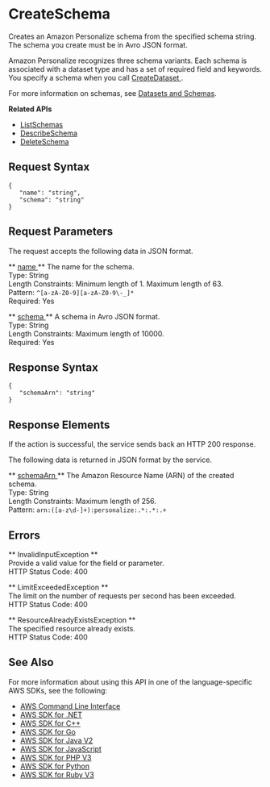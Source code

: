 # CreateSchema<a name="API_CreateSchema"></a>

Creates an Amazon Personalize schema from the specified schema string\. The schema you create must be in Avro JSON format\.

Amazon Personalize recognizes three schema variants\. Each schema is associated with a dataset type and has a set of required field and keywords\. You specify a schema when you call [ CreateDataset ](API_CreateDataset.md)\.

For more information on schemas, see [Datasets and Schemas](https://docs.aws.amazon.com/personalize/latest/dg/how-it-works-dataset-schema.html)\.

**Related APIs**
+  [ ListSchemas ](API_ListSchemas.md) 
+  [ DescribeSchema ](API_DescribeSchema.md) 
+  [ DeleteSchema ](API_DeleteSchema.md) 

## Request Syntax<a name="API_CreateSchema_RequestSyntax"></a>

```
{
   "name": "string",
   "schema": "string"
}
```

## Request Parameters<a name="API_CreateSchema_RequestParameters"></a>

The request accepts the following data in JSON format\.

 ** [ name ](#API_CreateSchema_RequestSyntax) **   <a name="personalize-CreateSchema-request-name"></a>
The name for the schema\.  
Type: String  
Length Constraints: Minimum length of 1\. Maximum length of 63\.  
Pattern: `^[a-zA-Z0-9][a-zA-Z0-9\-_]*`   
Required: Yes

 ** [ schema ](#API_CreateSchema_RequestSyntax) **   <a name="personalize-CreateSchema-request-schema"></a>
A schema in Avro JSON format\.  
Type: String  
Length Constraints: Maximum length of 10000\.  
Required: Yes

## Response Syntax<a name="API_CreateSchema_ResponseSyntax"></a>

```
{
   "schemaArn": "string"
}
```

## Response Elements<a name="API_CreateSchema_ResponseElements"></a>

If the action is successful, the service sends back an HTTP 200 response\.

The following data is returned in JSON format by the service\.

 ** [ schemaArn ](#API_CreateSchema_ResponseSyntax) **   <a name="personalize-CreateSchema-response-schemaArn"></a>
The Amazon Resource Name \(ARN\) of the created schema\.  
Type: String  
Length Constraints: Maximum length of 256\.  
Pattern: `arn:([a-z\d-]+):personalize:.*:.*:.+` 

## Errors<a name="API_CreateSchema_Errors"></a>

 ** InvalidInputException **   
Provide a valid value for the field or parameter\.  
HTTP Status Code: 400

 ** LimitExceededException **   
The limit on the number of requests per second has been exceeded\.  
HTTP Status Code: 400

 ** ResourceAlreadyExistsException **   
The specified resource already exists\.  
HTTP Status Code: 400

## See Also<a name="API_CreateSchema_SeeAlso"></a>

For more information about using this API in one of the language\-specific AWS SDKs, see the following:
+  [ AWS Command Line Interface](https://docs.aws.amazon.com/goto/aws-cli/personalize-2018-05-22/CreateSchema) 
+  [ AWS SDK for \.NET](https://docs.aws.amazon.com/goto/DotNetSDKV3/personalize-2018-05-22/CreateSchema) 
+  [ AWS SDK for C\+\+](https://docs.aws.amazon.com/goto/SdkForCpp/personalize-2018-05-22/CreateSchema) 
+  [ AWS SDK for Go](https://docs.aws.amazon.com/goto/SdkForGoV1/personalize-2018-05-22/CreateSchema) 
+  [ AWS SDK for Java V2](https://docs.aws.amazon.com/goto/SdkForJavaV2/personalize-2018-05-22/CreateSchema) 
+  [ AWS SDK for JavaScript](https://docs.aws.amazon.com/goto/AWSJavaScriptSDK/personalize-2018-05-22/CreateSchema) 
+  [ AWS SDK for PHP V3](https://docs.aws.amazon.com/goto/SdkForPHPV3/personalize-2018-05-22/CreateSchema) 
+  [ AWS SDK for Python](https://docs.aws.amazon.com/goto/boto3/personalize-2018-05-22/CreateSchema) 
+  [ AWS SDK for Ruby V3](https://docs.aws.amazon.com/goto/SdkForRubyV3/personalize-2018-05-22/CreateSchema) 